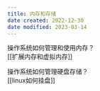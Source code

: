```yaml
---
title: 内存和存储
date created: 2022-12-30
date modified: 2023-03-14
---
```


操作系统如何管理和使用内存？  
[[扩展内存和虚拟内存]]

操作系统如何管理硬盘存储？  
[[linux如何挂盘]]
